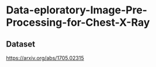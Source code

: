 # Data-eploratory-Image-Pre-Processing-for-Chest-X-Ray




## Dataset
https://arxiv.org/abs/1705.02315
